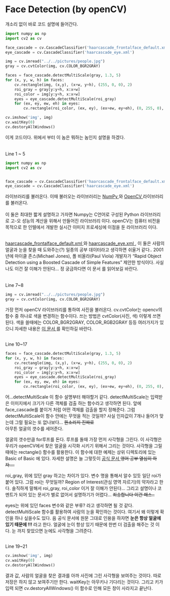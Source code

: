 # Face Detection (by openCV)
개소리 없이 바로 코드 설명에 들어간다. 
``` python
import numpy as np
import cv2 as cv

face_cascade = cv.CascadeClassifier('haarcascade_frontalface_default.xml')
eye_cascade = cv.CascadeClassifier('haarcascade_eye.xml')

img = cv.imread("../../pictures/people.jpg")
gray = cv.cvtColor(img, cv.COLOR_BGR2GRAY)

faces = face_cascade.detectMultiScale(gray, 1.3, 5)
for (x, y, w, h) in faces:
    cv.rectangle(img, (x,y), (x+w, y+h), (255, 0, 0), 2)
    roi_gray = gray[y:y+h, x:x+w]
    roi_color = img[y:y+h, x:x+w]
    eyes = eye_cascade.detectMultiScale(roi_gray)
    for (ex, ey, ew, eh) in eyes:
        cv.rectangle(roi_color, (ex, ey), (ex+ew, ey+eh), (0, 255, 0), 2)

cv.imshow('img', img)
cv.waitKey(0)
cv.destoryAllWindows()
```
이게 코드이다. 위에서 부터 이 놈은 뭐하는 놈인지 설명을 하겠다. <br/> <br/> <br/>
Line 1 ~ 5
``` python
import numpy as np
import cv2 as cv


face_cascade = cv.CascadeClassifier('haarcascade_frontalface_default.xml')
eye_cascade = cv.CascadeClassifier('haarcascade_eye.xml')
```
라이브러리를 불러온다. 이때 불러오는 라이브러리는 <a href="https://numpy.org/"> NumPy </a> 와 <a href="https://opencv.org/"> OpenCV </a> 라이브러리를 불러온다. <br/> <br/>
이 둘은 최대한 짧게 설명하고 가자면 Numpy는 C언어로 구성된 Python 라이브러리로 고-오 성능의 계산을 위해서 만들어진 라이브러리 이다. openCV는 컴퓨터 비전을 목적으로 한 인텔에서 개발한 실시간 이미지 프로세싱에 이점을 둔 라이브러리 이다. 
<br/> <br/>

<a href="https://github.com/opencv/opencv/blob/master/data/haarcascades/haarcascade_frontalface_default.xml"> haarcascade_frontalface_default.xml </a> 와 <a href="https://github.com/opencv/opencv/blob/master/data/haarcascades/haarcascade_eye.xml">haarcascade_eye.xml </a>, 이 둘은 사람의 얼굴과 눈을 찾을 때 도와주는(?) 일종의 공부 데이터라고 생각하면 쉬울거 같다..  2001년에 마이클 존스(Michael Jones), 폴 비올라(Paul Viola) 개발자가 “Rapid Object Detection using a Boosted Cascade of Simple Features” 제안한 방식이다. 사실 나도 이건 잘 이해가 안된다... 정 궁금하다면 <a herf="https://docs.opencv.org/3.0-beta/doc/py_tutorials/py_objdetect/py_face_detection/py_face_detection.html"> 이 문서 </a> 를 읽어보길 바란다. <br/>  <br/>  
Line 7~8
``` python
img = cv.imread("../../pictures/people.jpg")
gray = cv.cvtColor(img, cv.COLOR_BGR2GRAY)
``` 
가장 먼저 openCV 라이브러리를 통하여 사진을 불러온다. cv.cvtColor는 opencv의 함수 중 하나로 색을 변경하는 함수이다. 쓰는 방법은 cvtColor(사진, 색) 이렇게 쓰면 된다. 색을 쓸때에는 COLOR_BGR2GRAY, COLOR_RGB2GRAY 등등 여러가지가 있으니 자세한 내용은 <a href="https://docs.opencv.org/2.4/modules/imgproc/doc/miscellaneous_transformations.html"> 이 문서 </a>를 확인하길 바란다. 

<br/>
Line 10~17

```python
faces = face_cascade.detectMultiScale(gray, 1.3, 5)
for (x, y, w, h) in faces:
    cv.rectangle(img, (x,y), (x+w, y+h), (255, 0, 0), 2)
    roi_gray = gray[y:y+h, x:x+w]
    roi_color = img[y:y+h, x:x+w]
    eyes = eye_cascade.detectMultiScale(roi_gray)
    for (ex, ey, ew, eh) in eyes:
        cv.rectangle(roi_color, (ex, ey), (ex+ew, ey+eh), (0, 255, 0), 2)
```
어...detectMultiScale 이 함수 설명부터 해야할거 같다. detectMultiScale는 입력받은 이미지에서 크기가 다른 객체를 검출 하는 함수라고 생각하면 된다. 앞에 face_cascade를 붙이거 처럼 어떤 객체를 검출을 할지 정해준다. 그럼 detectMultiScale이 함수 안에는 무엇을 적는 것일까? 사실 인자값이 7개나 들어가 맞는데 그럴 필요는 또 없나보다... ~~뭔소리지 진짜로~~ <br/>
아무튼 얼굴의 갯수를 세어준다. <br/>

얼굴의 갯수만큼 for루프를 돈다. 루프를 돌때 가장 먼저 사각형을 그린다. 이 사각형은 우리가 openCV에서 찾은 얼굴을 시각화 시키기 위해서 그리는 것이다. 사각형을 그릴때에는 rectangle() 함수를 활용한다. 이 함수에 대한 예제는 상위 디렉토리에 있는 Basic of Basic 에 있다. 자세한 설명은 늘 그렇듯이 <a href="https://docs.opencv.org/3.1.0/dc/da5/tutorial_py_drawing_functions.html"> 공식 문서 </a> ~~영어 공부 열심히 하자....~~ <br/>

roi_gray, 위에 있던 gray 하고는 차이가 있다. 변수 명을 통해서 알수 있듯 일단 roi가 붙어 있다. 그럼 roi는 무엇일까? Region of Interest(관심 영역 자르기)의 약자라고 한다. 솔직하게 말해서 roi_gray, roi_color 이거 잘 이해가 안된다... 그리고 설명이나 코멘트가 되어 있는 문서가 별로 없어서 설명하기가 어렵다... ~~죄송합니다 이건 패스..~~ <br/>

eyes는 위에 있던 faces 변수와 같은 부류? 라고 생각하면 될 것 같다. detectMultiScale 함수를 활용하여 사람의 눈을 확인하는 것이다. 여기서 왜 이렇게 확인을 하나 싶을수도 있다. 음 공식 문서에 원문 그대로 인용을 하자면 <b> <l> 눈은 항상 얼굴에 있기 때문에 !!! </b> </l> 라고 한다. 얼굴에 눈이 항상 있기 때문에 한번 더 검출을 해주는 것 이다. 눈 까지 찾았으면 눈에도 사각형을 그려준다. <br/> <br/>

Line 19~21

```python 
cv.imshow('img', img)
cv.waitKey(0)
cv.destoryAllWindows()
```
결과 값, 사람의 얼굴을 찾은 결과를 아까 사진에 그린 사각형을 보여주는 것이다. 따로 저장은 하지 않고 보여주기만 한다. waitKey는 아무키나 기다리는 것이다. 그리고 키가 입력 되면 cv.destoryAllWindows() 이 함수로 인해 모든 창이 사라지고 끝난다. 